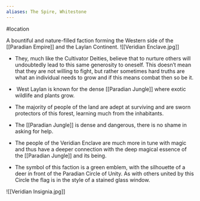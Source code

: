 ```yaml
---
aliases: The Spire, Whitestone
---
```

#location 

A bountiful and nature-filled faction forming the Western side of the [[Paradian Empire]] and the Laylan Continent.
<span class="rightimg"><span class="smallimg">![[Veridian Enclave.jpg]]</span></span>
-   They, much like the Cultivator Deities, believe that to nurture others will undoubtedly lead to this same generosity to oneself. This doesn’t mean that they are not willing to fight, but rather sometimes hard truths are what an individual needs to grow and if this means combat then so be it.
    

-    West Laylan is known for the dense [[Paradian Jungle]] where exotic wildlife and plants grow.
    
-   The majority of people of the land are adept at surviving and are sworn protectors of this forest, learning much from the inhabitants.
    

-   The [[Paradian Jungle]] is dense and dangerous, there is no shame in asking for help.
    

-   The people of the Veridian Enclave are much more in tune with magic and thus have a deeper connection with the deep magical essence of the [[Paradian Jungle]] and its being.
    


-   The symbol of this faction is a green emblem, with the silhouette of a deer in front of the Paradian Circle of Unity. As with others united by this Circle the flag is in the style of a stained glass window.
    

  <span class="rightimg"><span class="smallimg">![[Veridian Insignia.jpg]]</span></span>
